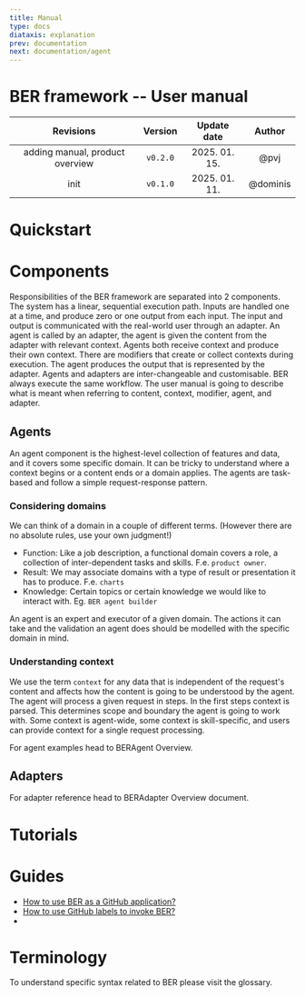 ```yaml
---
title: Manual
type: docs
diataxis: explanation
prev: documentation
next: documentation/agent
---
```


# BER framework -- User manual

| Revisions                       | Version  | Update date   | Author |
|:-------------------------------:|:--------:|:-------------:|:------:|
| adding manual, product overview | `v0.2.0` | 2025. 01. 15. | @pvj   |
| init                            | `v0.1.0` | 2025. 01. 11. | @dominis       |

# Quickstart

# Components
Responsibilities of the BER framework are separated into 2 components. The system has a linear, sequential execution path. Inputs are handled one at a time, and produce zero or one output from each input. The input and output is communicated with the real-world user through an adapter. An agent is called by an adapter, the agent is given the content from the adapter with relevant context. Agents both receive context and produce their own context. There are modifiers that create or collect contexts during execution. The agent produces the output that is represented by the adapter. Agents and adapters are inter-changeable and customisable. BER always execute the same workflow. The user manual is going to describe what is meant when referring to content, context, modifier, agent, and adapter.

## Agents
An agent component is the highest-level collection of features and data, and it covers some specific domain. It can be tricky to understand where a context begins or a content ends or a domain applies. The agents are task-based and follow a simple request-response pattern.

### Considering domains
We can think of a domain in a couple of different terms. (However there are no absolute rules, use your own judgment!)
 - Function: Like a job description, a functional domain covers a role, a collection of inter-dependent tasks and skills. F.e. `product owner`.
 - Result: We may associate domains with a type of result or presentation it has to produce. F.e. `charts`
 - Knowledge: Certain topics or certain knowledge we would like to interact with. Eg. `BER agent builder`

An agent is an expert and executor of a given domain. The actions it can take and the validation an agent does should be modelled with the specific domain in mind.

### Understanding context
We use the term `context` for any data that is independent of the request's content and affects how the content is going to be understood by the agent.
The agent will process a given request in steps. In the first steps context is parsed. This determines scope and boundary the agent is going to work with. Some context is agent-wide, some context is skill-specific, and users can provide context for a single request processing.


For agent examples head to BERAgent Overview.

## Adapters
For adapter reference head to BERAdapter Overview document.

# Tutorials

# Guides
 - [How to use BER as a GitHub application?](howto-adapter-github-install)
 - [How to use GitHub labels to invoke BER?](howto-adapter-github-label)
 -

# Terminology
To understand specific syntax related to BER please visit the glossary.
